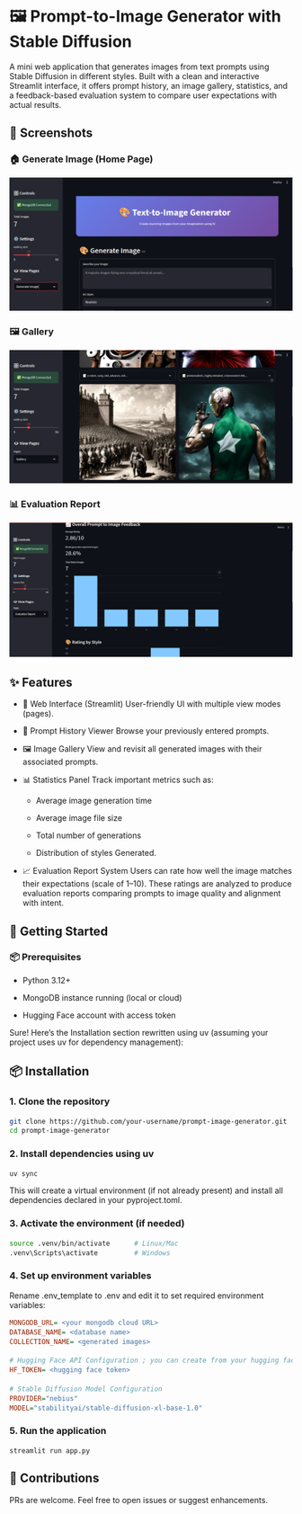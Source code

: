 # 🖼️ Prompt-to-Image Generator with Stable Diffusion
A mini web application that generates images from text prompts using Stable Diffusion in different styles. Built with a clean and interactive Streamlit interface, it offers prompt history, an image gallery, statistics, and a feedback-based evaluation system to compare user expectations with actual results.

## 📸 Screenshots

### 🏠 Generate Image (Home Page)
![Generate Image](assets/generate%20image.png)

### 🖼️ Gallery
![Gallery](assets/gallery.png)

### 📊 Evaluation Report
![Evaluation Report](assets/evaluation%20report.png)

## ✨ Features
- 📝 Web Interface (Streamlit)
User-friendly UI with multiple view modes (pages).
- 📜 Prompt History Viewer
Browse your previously entered prompts.
- 🖼️ Image Gallery
View and revisit all generated images with their associated prompts.
- 📊 Statistics Panel
Track important metrics such as:

    - Average image generation time

    - Average image file size

    - Total number of generations
    - Distribution of styles Generated.

- 📈 Evaluation Report System
Users can rate how well the image matches their expectations (scale of 1–10). These ratings are analyzed to produce evaluation reports comparing prompts to image quality and alignment with intent.

## 🚀 Getting Started
### 📦 Prerequisites
- Python 3.12+

- MongoDB instance running (local or cloud)

- Hugging Face account with access token

Sure! Here’s the Installation section rewritten using uv (assuming your project uses uv for dependency management):

## 📦 Installation

### 1. Clone the repository
```bash
git clone https://github.com/your-username/prompt-image-generator.git
cd prompt-image-generator 
```

### 2. Install dependencies using uv

```bash
uv sync
```

This will create a virtual environment (if not already present) and install all dependencies declared in your pyproject.toml.

### 3. Activate the environment (if needed)

```bash
source .venv/bin/activate      # Linux/Mac
.venv\Scripts\activate         # Windows
```

### 4. Set up environment variables
Rename .env_template to .env and edit it to set required environment variables:
```ini
MONGODB_URL= <your mongodb cloud URL>
DATABASE_NAME= <database name>
COLLECTION_NAME= <generated images>

# Hugging Face API Configuration ; you can create from your hugging face account
HF_TOKEN= <hugging face token> 

# Stable Diffusion Model Configuration
PROVIDER="nebius"
MODEL="stabilityai/stable-diffusion-xl-base-1.0"

```

### 5. Run the application

```
streamlit run app.py
```
## 🤝 Contributions
PRs are welcome. Feel free to open issues or suggest enhancements.

